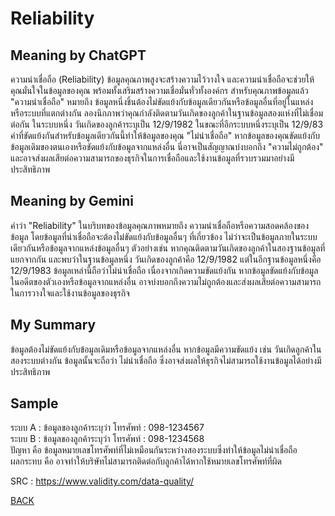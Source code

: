 # Reliability
## Meaning by ChatGPT

ความน่าเชื่อถือ (Reliability)
ข้อมูลคุณภาพสูงจะสร้างความไว้วางใจ และความน่าเชื่อถือจะช่วยให้คุณมั่นใจในข้อมูลของคุณ พร้อมทั้งเสริมสร้างความเชื่อมั่นทั่วทั้งองค์กร สำหรับคุณภาพข้อมูลแล้ว "ความน่าเชื่อถือ" หมายถึง ข้อมูลหนึ่งชิ้นต้องไม่ขัดแย้งกับข้อมูลเดียวกันหรือข้อมูลอื่นที่อยู่ในแหล่งหรือระบบที่แตกต่างกัน
ลองนึกภาพว่าคุณกำลังติดตามวันเกิดของลูกค้าในฐานข้อมูลสองแห่งที่ไม่เชื่อมต่อกัน ในระบบหนึ่ง วันเกิดของลูกค้าระบุเป็น 12/9/1982 ในขณะที่อีกระบบหนึ่งระบุเป็น 12/9/83 ค่าที่ขัดแย้งกันสำหรับข้อมูลเดียวกันนี้ทำให้ข้อมูลของคุณ "ไม่น่าเชื่อถือ"
หากข้อมูลของคุณขัดแย้งกับข้อมูลเดิมของตนเองหรือขัดแย้งกับข้อมูลจากแหล่งอื่น นี่อาจเป็นสัญญาณบ่งบอกถึง "ความไม่ถูกต้อง" และอาจส่งผลเสียต่อความสามารถของธุรกิจในการเชื่อถือและใช้งานข้อมูลที่รวบรวมมาอย่างมีประสิทธิภาพ

## Meaning by Gemini
คำว่า "Reliability" ในบริบทของข้อมูลคุณภาพหมายถึง ความน่าเชื่อถือหรือความสอดคล้องของข้อมูล โดยข้อมูลที่น่าเชื่อถือจะต้องไม่ขัดแย้งกับข้อมูลอื่นๆ ที่เกี่ยวข้อง ไม่ว่าจะเป็นข้อมูลภายในระบบเดียวกันหรือข้อมูลจากแหล่งข้อมูลอื่นๆ
ตัวอย่างเช่น หากคุณติดตามวันเกิดของลูกค้าในสองฐานข้อมูลที่แยกจากกัน และพบว่าในฐานข้อมูลหนึ่ง วันเกิดของลูกค้าคือ 12/9/1982 แต่ในอีกฐานข้อมูลหนึ่งคือ 12/9/1983 ข้อมูลเหล่านี้ถือว่าไม่น่าเชื่อถือ เนื่องจากเกิดความขัดแย้งกัน
หากข้อมูลขัดแย้งกับข้อมูลในอดีตของตัวเองหรือข้อมูลจากแหล่งอื่น อาจบ่งบอกถึงความไม่ถูกต้องและส่งผลเสียต่อความสามารถในการวางใจและใช้งานข้อมูลของธุรกิจ

## My Summary
ข้อมูลต้องไม่ขัดแย้งกับข้อมูลเดิมหรือข้อมูลจากแหล่งอื่น หากข้อมูลมีความขัดแย้ง เช่น วันเกิดลูกค้าในสองระบบต่างกัน ข้อมูลนั้นจะถือว่า ไม่น่าเชื่อถือ ซึ่งอาจส่งผลให้ธุรกิจไม่สามารถใช้งานข้อมูลได้อย่างมีประสิทธิภาพ

## Sample
ระบบ A : ข้อมูลของลูกค้าระบุว่า โทรศัพท์ : 098-1234567  
ระบบ B : ข้อมูลของลูกค้าระบุว่า โทรศัพท์ : 098-1234568  
ปัญหา คือ ข้อมูลหมายเลขโทรศัพท์ที่ไม่เหมือนกันระหว่างสองระบบซึ่งทำให้ข้อมูลไม่น่าเชื่อถือ  
ผลกระทบ คือ อาจทำให้บริษัทไม่สามารถติดต่อกับลูกค้าได้หากใช้หมายเลขโทรศัพท์ที่ผิด  

SRC : https://www.validity.com/data-quality/ 

[BACK](README.md)
